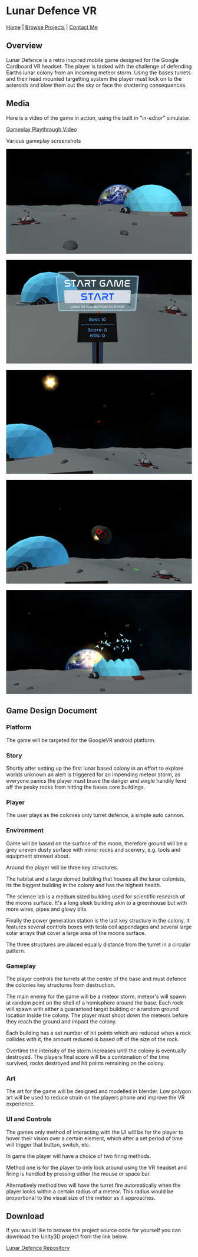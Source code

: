 # Lunar Defence VR

[Home](../../../index.md)
|
[Browse Projects](../../browse_projects/browse_projects.md)
|
[Contact Me](../../contact_me/contact_me.md)

## Overview

Lunar Defence is a retro inspired mobile game designed for the Google Cardboard VR headset. The player is tasked with the challenge of defending Earths lunar colony from an incoming meteor storm. Using the bases turrets and their head mounted targetting system the player must lock on to the asteroids and blow them out the sky or face the shattering consequences.

## Media

Here is a video of the game in action, using the built in "in-editor" simulator.

[Gameplay Playthrough Video](https://www.youtube.com/watch?v=DeFq1LP0xew)

Various gameplay screenshots

![Image of Gameplay 1](images/gameplay_1.png)

![Image of Gameplay 2](images/gameplay_2.png)

![Image of Gameplay 3](images/gameplay_3.png)

![Image of Gameplay 4](images/gameplay_4.png)

![Image of Gameplay 4](images/gameplay_5.png)

## Game Design Document

### Platform

The game will be targeted for the GoogleVR android platform.

### Story

Shortly after setting up the first lunar based colony in an effort to explore worlds unknown an alert is triggered for an impending meteor storm, as everyone panics the player must brave the danger and single handily fend off the pesky rocks from hitting the bases core buildings.

### Player

The user plays as the colonies only turret defence, a simple auto cannon.

### Environment

Game will be based on the surface of the moon, therefore ground will be a grey uneven dusty surface with minor rocks and scenery, e.g. tools and equipment strewed about.

Around the player will be three key structures.

The habitat and a large domed building that houses all the lunar colonists, its the biggest building in the colony and has the highest health.

The science lab is a medium sized building used for scientific research of the moons surface. It's a long sleek building akin to a greenhouse but with more wires, pipes and glowy bits.

Finally the power generation station is the last key structure in the colony, it features several controls boxes with tesla coil appendages and several large solar arrays that cover a large area of the moons surface.

The three structures are placed equally distance from the turret in a circular pattern.

### Gameplay

The player controls the turrets at the centre of the base and must defence the colonies key structures from destruction.

The main enemy for the game will be a meteor storm, meteor's will spawn at random point on the shell of a hemisphere around the base. Each rock will spawn with either a guaranteed target building or a random ground location inside the colony. The player must shoot down the meteors before they reach the ground and impact the colony.

Each building has a set number of hit points which are reduced when a rock collides with it, the amount reduced is based off of the size of the rock.

Overtime the intensity of the storm increases until the colony is eventually destroyed. The players final score will be a combination of the time survived, rocks destroyed and hit points remaining on the colony.

### Art

The art for the game will be designed and modelled in blender. Low polygon art will be used to reduce strain on the players phone and improve the VR experience.

### UI and Controls

The games only method of interacting with the UI will be for the player to hover their vision over a certain element, which after a set period of time will trigger that button, switch, etc.

In game the player will have a choice of two firing methods.

Method one is for the player to only look around using the VR headset and firing is handled by pressing either the mouse or space bar.

Alternatively method two will have the turret fire automatically when the player looks within a certain radius of a meteor. This radius would be proportional to the visual size of the meteor as it approaches.

## Download

If you would like to browse the project source code for yourself you can download the Unity3D project from the link below.

[Lunar Defence Repository](https://github.com/JGoodHub/Lunar-Defence-VR)